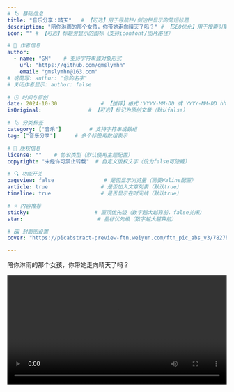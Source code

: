 ```yaml
---
# 🏷️ 基础信息
title: "音乐分享：晴天"   # 【可选】用于导航栏/侧边栏显示的简短标题
description: "陪你淋雨的那个女孩，你带她走向晴天了吗？" # 【SEO优化】用于搜索引擎显示的描述
icon: "" # 【可选】标题旁显示的图标（支持iconfont/图片路径）

# 👤 作者信息
author: 
  - name: "GM"    # 支持字符串或对象形式
    url: "https://github.com/gmslymhn" 
    email: "gmslymhn@163.com"
# 或简写: author: "你的名字" 
# 关闭作者显示: author: false

# 🕒 时间与原创
date: 2024-10-30              # 【推荐】格式：YYYY-MM-DD 或 YYYY-MM-DD hh:mm:ss
isOriginal:               # 【可选】标记为原创文章（默认false）

# 🏷️ 分类标签
category: ["音乐"]         # 支持字符串或数组
tag: ["音乐分享"]      # 多个标签用数组表示

# 📜 版权信息
license: ""    # 协议类型（默认使用主题配置）
copyright: "未经许可禁止转载"  # 自定义版权文字（设为false可隐藏）

# 🔍 功能开关
pageview: false                # 是否显示浏览量（需要Waline配置）
article: true                 # 是否加入文章列表（默认true）
timeline: true                # 是否显示在时间线（默认true）

# ⭐ 内容推荐
sticky:                     # 置顶优先级（数字越大越靠前，false关闭）
star:                        # 星标优先级（数字越大越靠前）

# 🖼️ 封面图设置
cover: "https://picabstract-preview-ftn.weiyun.com/ftn_pic_abs_v3/7827b6d57e16ad83e09568bf306103b34bde784c943a72e8fa8fd183aa73ee2827b780e74e90205dd9fdc31fb2f7315b?pictype=scale&from=30013&version=3.3.3.3&fname=2025-05-06I4r4p.jpg&size=750"  # 文章卡片封面图（建议尺寸：1200×600）

---
```

陪你淋雨的那个女孩，你带她走向晴天了吗？
<!-- more -->

<video width="100%" controls> <source src="https://vercel-lz.tyut.tech/api/lz?fid=iTqBn2vjw79g&pwd=4n1k&isNewd=https://innlab.lanzn.com" type="video/mp4"> 您的浏览器不支持MP3播放 </video>
